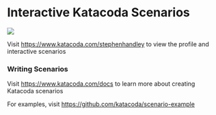 # Interactive Katacoda Scenarios

[![](http://shields.katacoda.com/katacoda/stephenhandley/count.svg)](https://www.katacoda.com/stephenhandley "Get your profile on Katacoda.com")

Visit https://www.katacoda.com/stephenhandley to view the profile and interactive scenarios

### Writing Scenarios
Visit https://www.katacoda.com/docs to learn more about creating Katacoda scenarios

For examples, visit https://github.com/katacoda/scenario-example
